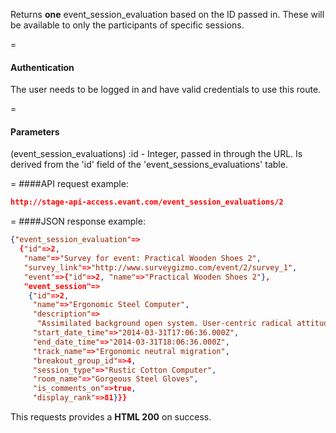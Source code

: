 <!-- --- title: GET /event_session_evaluations/:id -->

Returns **one** event_session_evaluation based on the ID passed in. These will be available to only the participants of specific sessions.

=
#### Authentication

The user needs to be logged in and have valid credentials to use this route.

=
#### Parameters
(event_session_evaluations) :id - Integer, passed in through the URL. Is derived from the 'id' field of the 'event_sessions_evaluations' table.



=
####API request example:
```json
http://stage-api-access.evant.com/event_session_evaluations/2
```

=
####JSON response example:

```json
{"event_session_evaluation"=>
  {"id"=>2,
   "name"=>"Survey for event: Practical Wooden Shoes 2",
   "survey_link"=>"http://www.surveygizmo.com/event/2/survey_1",
   "event"=>{"id"=>2, "name"=>"Practical Wooden Shoes 2"},
   "event_session"=>
    {"id"=>2,
     "name"=>"Ergonomic Steel Computer",
     "description"=>
      "Assimilated background open system. User-centric radical attitude",
     "start_date_time"=>"2014-03-31T17:06:36.000Z",
     "end_date_time"=>"2014-03-31T18:06:36.000Z",
     "track_name"=>"Ergonomic neutral migration",
     "breakout_group_id"=>4,
     "session_type"=>"Rustic Cotton Computer",
     "room_name"=>"Gorgeous Steel Gloves",
     "is_comments_on"=>true,
     "display_rank"=>81}}}
```

This requests provides a <strong>HTML 200</strong> on success.